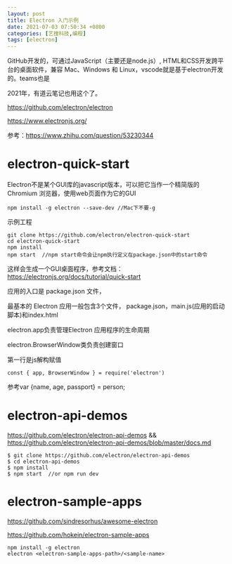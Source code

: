 ```yaml
---
layout: post
title: Electron 入门示例
date: 2021-07-03 07:50:34 +0800
categories: [艺搜科技,编程]
tags: [electron]
---
```


GitHub开发的，可通过JavaScript（主要还是node.js）, HTML和CSS开发跨平台的桌面软件，兼容 Mac、Windows 和 Linux，vscode就是基于electron开发的。teams也是

2021年，有道云笔记也用这个了。

https://github.com/electron/electron

https://www.electronjs.org/

参考：https://www.zhihu.com/question/53230344

# electron-quick-start

Electron不是某个GUI库的javascript版本，可以把它当作一个精简版的 Chromium 浏览器，使用web页面作为它的GUI

```
npm install -g electron --save-dev //Mac下不要-g
```

示例工程

```
git clone https://github.com/electron/electron-quick-start
cd electron-quick-start
npm install
npm start  //npm start命令会让npm执行定义在package.json中的start命令
```

这样会生成一个GUI桌面程序，参考文档：https://electronjs.org/docs/tutorial/quick-start

应用的入口是 package.json 文件，

最基本的 Electron 应用一般包含3个文件， package.json，main.js(应用的启动脚本)和index.html

electron.app负责管理Electron 应用程序的生命周期

electron.BrowserWindow类负责创建窗口

第一行是js解构赋值

```
const { app, BrowserWindow } = require('electron')
```

参考var {name, age, passport} = person;

# electron-api-demos

https://github.com/electron/electron-api-demos && https://github.com/electron/electron-api-demos/blob/master/docs.md

```
$ git clone https://github.com/electron/electron-api-demos
$ cd electron-api-demos
$ npm install
$ npm start  //or npm run dev
```

# electron-sample-apps

https://github.com/sindresorhus/awesome-electron

https://github.com/hokein/electron-sample-apps

```
npm install -g electron
electron <electron-sample-apps-path>/<sample-name>
```
